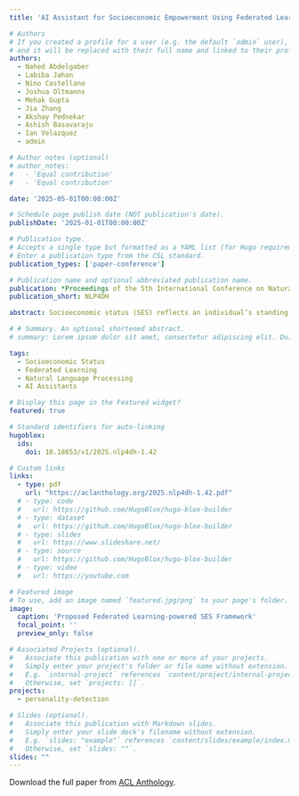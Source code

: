 ```yaml
---
title: 'AI Assistant for Socioeconomic Empowerment Using Federated Learning'

# Authors
# If you created a profile for a user (e.g. the default `admin` user), write the username (folder name) here
# and it will be replaced with their full name and linked to their profile.
authors:
  - Nahed Abdelgaber
  - Labiba Jahan
  - Nino Castellano
  - Joshua Oltmanns
  - Mehak Gupta
  - Jia Zhang
  - Akshay Pednekar
  - Ashish Basavaraju
  - Ian Velazquez
  - admin

# Author notes (optional)
# author_notes:
#   - 'Equal contribution'
#   - 'Equal contribution'

date: '2025-05-01T00:00:00Z'

# Schedule page publish date (NOT publication's date).
publishDate: '2025-01-01T00:00:00Z'

# Publication type.
# Accepts a single type but formatted as a YAML list (for Hugo requirements).
# Enter a publication type from the CSL standard.
publication_types: ['paper-conference']

# Publication name and optional abbreviated publication name.
publication: *Proceedings of the 5th International Conference on Natural Language Processing for Digital Humanities*, pages 490–501
publication_short: NLP4DH

abstract: Socioeconomic status (SES) reflects an individual’s standing in society, from a holistic set of factors including income, education level, and occupation. Identifying individuals in low-SES groups is crucial to ensuring they receive necessary support. However, many individuals may be hesitant to disclose their SES directly. This study introduces a federated learning-powered framework capable of verifying individuals’ SES levels through the analysis of their communications described in natural language. We propose to study language usage patterns among individuals from different SES groups using clustering and topic modeling techniques. An empirical study leveraging life narrative interviews demonstrates the effectiveness of our proposed approach.

# # Summary. An optional shortened abstract.
# summary: Lorem ipsum dolor sit amet, consectetur adipiscing elit. Duis posuere tellus ac convallis placerat. Proin tincidunt magna sed ex sollicitudin condimentum.

tags:
  - Socioeconomic Status
  - Federated Learning
  - Natural Language Processing
  - AI Assistants

# Display this page in the Featured widget?
featured: true

# Standard identifiers for auto-linking
hugoblox:
  ids:
    doi: 10.18653/v1/2025.nlp4dh-1.42

# Custom links
links:
  - type: pdf
    url: "https://aclanthology.org/2025.nlp4dh-1.42.pdf"
  # - type: code
  #   url: https://github.com/HugoBlox/hugo-blox-builder
  # - type: dataset
  #   url: https://github.com/HugoBlox/hugo-blox-builder
  # - type: slides
  #   url: https://www.slideshare.net/
  # - type: source
  #   url: https://github.com/HugoBlox/hugo-blox-builder
  # - type: video
  #   url: https://youtube.com

# Featured image
# To use, add an image named `featured.jpg/png` to your page's folder.
image:
  caption: 'Proposed Federated Learning-powered SES Framework'
  focal_point: ''
  preview_only: false

# Associated Projects (optional).
#   Associate this publication with one or more of your projects.
#   Simply enter your project's folder or file name without extension.
#   E.g. `internal-project` references `content/project/internal-project/index.md`.
#   Otherwise, set `projects: []`.
projects:
  - personality-detection

# Slides (optional).
#   Associate this publication with Markdown slides.
#   Simply enter your slide deck's filename without extension.
#   E.g. `slides: "example"` references `content/slides/example/index.md`.
#   Otherwise, set `slides: ""`.
slides: ""
---
```


Download the full paper from [ACL Anthology](https://aclanthology.org/2025.nlp4dh-1.42.pdf).